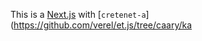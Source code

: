 This is a [Next.js](https://nextjs.org/)
with [`cretenet-a`](https://github.com/verel/et.js/tree/caary/ka
